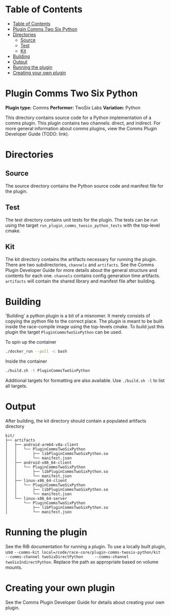 
# Table of Contents
- [Table of Contents](#table-of-contents)
- [Plugin Comms Two Six Python](#plugin-comms-two-six-python)
- [Directories](#directories)
  - [Source](#source)
  - [Test](#test)
  - [Kit](#kit)
- [Building](#building)
- [Output](#output)
- [Running the plugin](#running-the-plugin)
- [Creating your own plugin](#creating-your-own-plugin)

# Plugin Comms Two Six Python

**Plugin type:** Comms
**Performer:** TwoSix Labs
**Variation:** Python

This directory contains source code for a Python implementation of a comms plugin. This plugin contains two channels: direct, and indirect. For more general information about comms plugins, view the Comms Plugin Developer Guide (TODO: link).

# Directories

## Source

The source directory contains the Python source code and manifest file for the plugin.

## Test

The test directory contains unit tests for the plugin. The tests can be run using the target `run_plugin_comms_twosix_python_tests` with the top-level cmake.

## Kit

The kit directory contains the artifacts necessary for running the plugin. There are two subdirectories, `channels` and `artifacts`. See the Comms Plugin Developer Guide for more details about the general structure and contents for each one. `channels` contains config generation time artifacts. `artifacts` will contain the shared library and manifest file after building.

# Building

'Building' a python plugin is a bit of a misnomer. It merely consists of copying the python file to the correct place. The plugin is meant to be built inside the race-compile image using the top-levels cmake. To build just this plugin the target `PluginCommsTwoSixPython` can be used.

To spin up the container
```bash
./docker_run --pull -c bash
```

Inside the container
```bash
./build.sh -t PluginCommsTwoSixPython
```

Additional targets for formatting are also available. Use `./build.sh -l` to list all targets.

# Output

After building, the kit directory should contain a populated artifacts directory
```
kit/
├── artifacts
│   ├── android-arm64-v8a-client
│   │   └── PluginCommsTwoSixPython
│   │       ├── libPluginCommsTwoSixPython.so
│   │       └── manifest.json
│   ├── android-x86_64-client
│   │   └── PluginCommsTwoSixPython
│   │       ├── libPluginCommsTwoSixPython.so
│   │       └── manifest.json
│   ├── linux-x86_64-client
│   │   └── PluginCommsTwoSixPython
│   │       ├── libPluginCommsTwoSixPython.so
│   │       └── manifest.json
│   └── linux-x86_64-server
│       └── PluginCommsTwoSixPython
│           ├── libPluginCommsTwoSixPython.so
│           └── manifest.json
```

# Running the plugin

See the RiB documentation for running a plugin. To use a locally built plugin, use `--comms-kit local=/code/race-core/plugin-comms-twosix-python/kit     --comms-channel twoSixDirectPython     --comms-channel twoSixIndirectPython`. Replace the path as appropriate based on volume mounts.

# Creating your own plugin

See the Comms Plugin Developer Guide for details about creating your own plugin.
